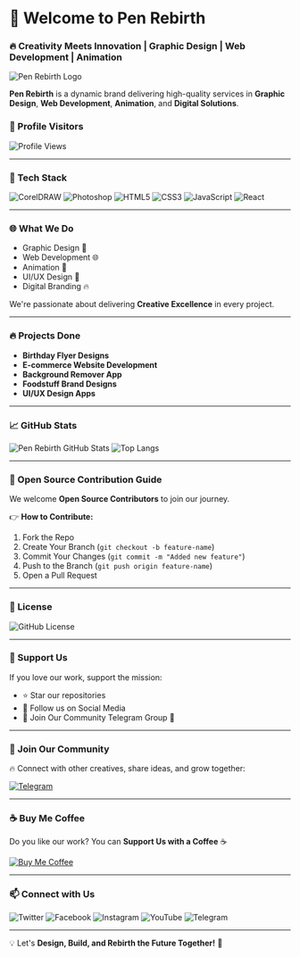# 👋 Welcome to Pen Rebirth

### 🔥 Creativity Meets Innovation | Graphic Design | Web Development | Animation

![Pen Rebirth Logo](logo.png)

**Pen Rebirth** is a dynamic brand delivering high-quality services in **Graphic Design**, **Web Development**, **Animation**, and **Digital Solutions**.

### 🎯 Profile Visitors
![Profile Views](https://komarev.com/ghpvc/?username=PenRebirth&label=Profile%20Views&color=blue&style=plastic)

---

### 💪 Tech Stack
![CorelDRAW](https://img.shields.io/badge/CorelDRAW-%2300A86B.svg?style=for-the-badge&logo=coreldraw&logoColor=white)
![Photoshop](https://img.shields.io/badge/Photoshop-%230071C5.svg?style=for-the-badge&logo=adobephotoshop&logoColor=white)
![HTML5](https://img.shields.io/badge/HTML5-%23E34F26.svg?style=for-the-badge&logo=html5&logoColor=white)
![CSS3](https://img.shields.io/badge/CSS3-%231572B6.svg?style=for-the-badge&logo=css3&logoColor=white)
![JavaScript](https://img.shields.io/badge/JavaScript-%23F7DF1E.svg?style=for-the-badge&logo=javascript&logoColor=black)
![React](https://img.shields.io/badge/React-%2361DAFB.svg?style=for-the-badge&logo=react&logoColor=black)

---

### 🌐 What We Do
- Graphic Design 🎨
- Web Development 🌐
- Animation 🎥
- UI/UX Design 📱
- Digital Branding 🔥

We're passionate about delivering **Creative Excellence** in every project.

---

### 🔥 Projects Done
- **Birthday Flyer Designs**
- **E-commerce Website Development**
- **Background Remover App**
- **Foodstuff Brand Designs**
- **UI/UX Design Apps**

---

### 📈 GitHub Stats
![Pen Rebirth GitHub Stats](https://github-readme-stats.vercel.app/api?username=PenRebirth&show_icons=true&theme=radical)
![Top Langs](https://github-readme-stats.vercel.app/api/top-langs/?username=PenRebirth&layout=compact&theme=radical)

---

### 🤝 Open Source Contribution Guide
We welcome **Open Source Contributors** to join our journey.

👉 **How to Contribute:**
1. Fork the Repo  
2. Create Your Branch (`git checkout -b feature-name`)  
3. Commit Your Changes (`git commit -m "Added new feature"`)  
4. Push to the Branch (`git push origin feature-name`)  
5. Open a Pull Request  

---

### 📜 License
![GitHub License](https://img.shields.io/github/license/PenRebirth/PenRebirth?style=for-the-badge)

---

### 💪 Support Us
If you love our work, support the mission:

- ⭐ Star our repositories  
- 📣 Follow us on Social Media  
- 💬 Join Our Community Telegram Group 🚀  

---

### 🎯 Join Our Community
🔥 Connect with other creatives, share ideas, and grow together:

[![Telegram](https://img.shields.io/badge/Join%20Our%20Telegram-%2326A5E4.svg?style=for-the-badge&logo=telegram&logoColor=white)](https://t.me/PenRebirthCommunity)

---

### ☕ Buy Me Coffee
Do you like our work? You can **Support Us with a Coffee** ☕

[![Buy Me Coffee](https://img.shields.io/badge/Buy%20Me%20Coffee-%23FFDD00.svg?style=for-the-badge&logo=buy-me-a-coffee&logoColor=black)](https://www.buymeacoffee.com/PenRebirth)

---

### 📫 Connect with Us
![Twitter](https://img.shields.io/badge/Twitter-%231DA1F2.svg?style=for-the-badge&logo=twitter&logoColor=white&link=https://twitter.com/PenRebirth)
![Facebook](https://img.shields.io/badge/Facebook-%231877F2.svg?style=for-the-badge&logo=facebook&logoColor=white&link=https://www.facebook.com/PenRebirth)
![Instagram](https://img.shields.io/badge/Instagram-%23E4405F.svg?style=for-the-badge&logo=instagram&logoColor=white&link=https://www.instagram.com/PenRebirth)
![YouTube](https://img.shields.io/badge/YouTube-%23FF0000.svg?style=for-the-badge&logo=youtube&logoColor=white&link=https://www.youtube.com/@PenRebirth)
![Telegram](https://img.shields.io/badge/Telegram-%2326A5E4.svg?style=for-the-badge&logo=telegram&logoColor=white&link=https://t.me/PenRebirthCommunity)

---

💡 Let's **Design, Build, and Rebirth the Future Together!** 🚀
